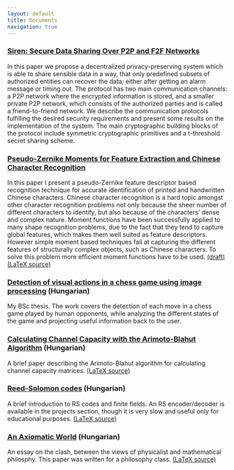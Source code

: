 ```yaml
---
layout: default
title: Documents
navigation: true
---
```


### [Siren: Secure Data Sharing Over P2P and F2F Networks](files/siren/ligeti_icai14.pdf)
In this paper we propose a decentralized privacy-preserving system which is able to share sensible data in a way, that only predefined subsets of authorized entities can recover the data; either after getting an alarm message or timing out. The protocol has two main communication channels: a P2P network where the encrypted information is stored, and a smaller private P2P network, which consists of the authorized parties and is called a friend-to-friend network. We describe the communication protocols fulfilling the desired security requirements and present some results on the implementation of the system. The main cryptographic building blocks of the protocol include symmetric cryptographic primitives and a t-threshold secret sharing scheme. 

### [Pseudo-Zernike Moments for Feature Extraction and Chinese Character Recognition](files/zernike_moments/zernike_moments.pdf)
In this paper I present a pseudo-Zernike feature descriptor based recognition technique for accurate identification of printed and handwritten Chinese characters. Chinese character recognition is a hard topic amongst other character recognition problems not only because the sheer number of different characters to identify, but also because of the characters’ dense and complex nature. Moment functions have been successfully applied to many shape recognition problems, due to the fact that they tend to capture global features, which makes them well suited as feature descriptors. However simple moment based techniques fail at capturing the different features of structurally complex objects, such as Chinese characters. To solve this problem more efficient moment functions have to be used.
[(draft)](files/zernike_moments/zernike_moments_draft.pdf) [(LaTeX source)](files/zernike_moments/zernike_moments.tgz)

### [Detection of visual actions in a chess game using image processing](files/thesis/thesis.pdf) (Hungarian)
My BSc thesis. The work covers the detection of each move in a chess game played by human opponents, while analyzing the different states of the game and projecting useful information back to the user.

### [Calculating Channel Capacity with the Arimoto-Blahut Algorithm](files/arimoto_blahut/arimoto_blahut.pdf) (Hungarian)
A brief paper describing the Arimoto-Blahut algorithm for calculating channel capacity matrices.
[(LaTeX source)](files/arimoto_blahut/arimoto_blahut.tgz)

### [Reed-Solomon codes](files/reed_solomon/reed_solomon.pdf) (Hungarian)
A brief introduction to RS codes and finite fields. An RS encoder/decoder is available in the projects section, though it is very slow and useful only for educational purposes.
[(LaTeX source)](files/reed_solomon/reed_solomon.tgz)

### [An Axiomatic World](files/axiomatikus_vilag/axiomatikus_vilag.pdf) (Hungarian)
An essay on the clash, between the views of physicalist and mathematical philosphy. This paper was written for a philosophy class.
[(LaTeX source)](files/axiomatikus_vilag/axiomatikus_vilag.tgz)

